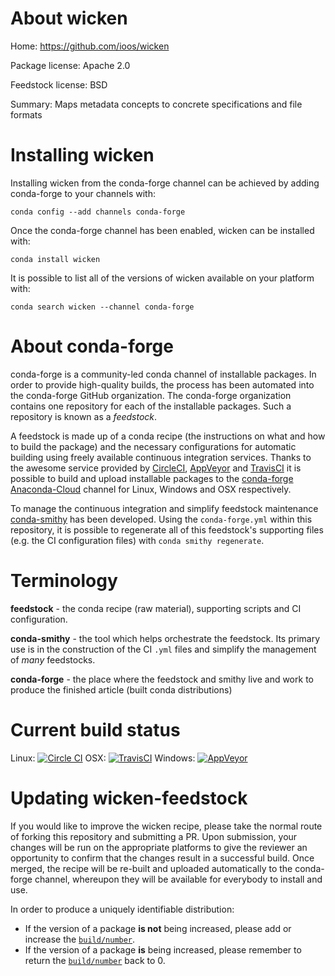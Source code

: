About wicken
============

Home: https://github.com/ioos/wicken

Package license: Apache 2.0

Feedstock license: BSD

Summary: Maps metadata concepts to concrete specifications and file formats



Installing wicken
=================

Installing wicken from the conda-forge channel can be achieved by adding conda-forge to your channels with:

```
conda config --add channels conda-forge
```

Once the conda-forge channel has been enabled, wicken can be installed with:

```
conda install wicken
```

It is possible to list all of the versions of wicken available on your platform with:

```
conda search wicken --channel conda-forge
```


About conda-forge
=================

conda-forge is a community-led conda channel of installable packages.
In order to provide high-quality builds, the process has been automated into the
conda-forge GitHub organization. The conda-forge organization contains one repository 
for each of the installable packages. Such a repository is known as a *feedstock*.

A feedstock is made up of a conda recipe (the instructions on what and how to build
the package) and the necessary configurations for automatic building using freely
available continuous integration services. Thanks to the awesome service provided by
[CircleCI](https://circleci.com/), [AppVeyor](http://www.appveyor.com/)
and [TravisCI](https://travis-ci.org/) it is possible to build and upload installable
packages to the [conda-forge](https://anaconda.org/conda-forge)
[Anaconda-Cloud](http://docs.anaconda.org/) channel for Linux, Windows and OSX respectively.

To manage the continuous integration and simplify feedstock maintenance
[conda-smithy](http://github.com/conda-forge/conda-smithy) has been developed.
Using the ``conda-forge.yml`` within this repository, it is possible to regenerate all of
this feedstock's supporting files (e.g. the CI configuration files) with ``conda smithy regenerate``.


Terminology
===========

**feedstock** - the conda recipe (raw material), supporting scripts and CI configuration.

**conda-smithy** - the tool which helps orchestrate the feedstock.
                   Its primary use is in the construction of the CI ``.yml`` files
                   and simplify the management of *many* feedstocks.

**conda-forge** - the place where the feedstock and smithy live and work to
                  produce the finished article (built conda distributions)

Current build status
====================
Linux: [![Circle CI](https://circleci.com/gh/conda-forge/wicken-feedstock.svg?style=svg)](https://circleci.com/gh/conda-forge/wicken-feedstock)
OSX: [![TravisCI](https://travis-ci.org/conda-forge/wicken-feedstock.svg?branch=master)](https://travis-ci.org/conda-forge/wicken-feedstock) 
Windows: [![AppVeyor](https://ci.appveyor.com/api/projects/status/github/conda-forge/wicken-feedstock?svg=True)](https://ci.appveyor.com/project/conda-forge/wicken-feedstock/branch/master)


Updating wicken-feedstock
=========================

If you would like to improve the wicken recipe, please take the normal
route of forking this repository and submitting a PR. Upon submission, your changes will
be run on the appropriate platforms to give the reviewer an opportunity to confirm that the
changes result in a successful build. Once merged, the recipe will be re-built and uploaded
automatically to the conda-forge channel, whereupon they will be available for everybody to
install and use.

In order to produce a uniquely identifiable distribution:
 * If the version of a package **is not** being increased, please add or increase
   the [``build/number``](http://conda.pydata.org/docs/building/meta-yaml.html#build-number-and-string). 
 * If the version of a package **is** being increased, please remember to return
   the [``build/number``](http://conda.pydata.org/docs/building/meta-yaml.html#build-number-and-string)
   back to 0.
